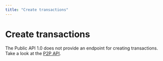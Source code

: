 ```yaml
---
title: "Create transactions"
---
```


# Create transactions

The Public API 1.0 does not provide an endpoint for creating transactions. Take a look at the [P2P API](/developers/api/p2p/transactions/create-transactions.html).
